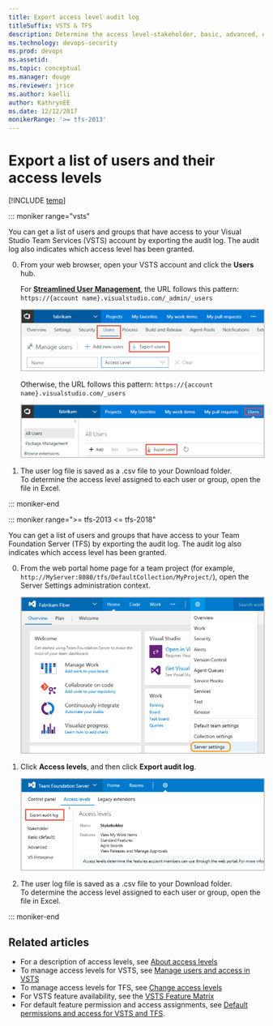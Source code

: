 ```yaml
---
title: Export access level audit log 
titleSuffix: VSTS & TFS
description: Determine the access level-stakeholder, basic, advanced, or VS Enterprise-granted to user accounts  
ms.technology: devops-security
ms.prod: devops
ms.assetid: 
ms.topic: conceptual
ms.manager: douge
ms.reviewer: jrice 
ms.author: kaelli
author: KathrynEE
ms.date: 12/12/2017
monikerRange: '>= tfs-2013'
---
```

# Export a list of users and their access levels

[!INCLUDE [temp](../../_shared/version-vsts-tfs-all-versions.md)]

<a id="export-audit-log" >  </a>

::: moniker range="vsts" 

You can get a list of users and groups that have access to your Visual Studio Team Services (VSTS) account by exporting the audit log. The audit log also indicates which access level has been granted.   

0. From your web browser, open your VSTS account and click the **Users** hub. 

	For [**Streamlined User Management**](../../project/navigation/preview-features.md), the URL follows this pattern: ```https://{account name}.visualstudio.com/_admin/_users```  

	<img src="_img/export-users-audit/go-to-users-hub.png" alt="From the Users hub, click Export users" style="border: 1px solid #C3C3C3;" />  

	Otherwise, the URL follows this pattern: ```https://{account name}.visualstudio.com/_users```  

	<img src="_img/export-users-audit/go-to-users-hub-not-streamlined.png" alt="From the Users hub, click Export users" style="border: 1px solid #C3C3C3;" />  

0. The user log file is saved as a .csv file to your Download folder.   
	To determine the access level assigned to each user or group, open the file in Excel.

::: moniker-end

::: moniker range=">= tfs-2013 <= tfs-2018"

You can get a list of users and groups that have access to your Team Foundation Server (TFS) by exporting the audit log. The audit log also indicates which access level has been granted.  

0. From the web portal home page for a team project (for example, ```http://MyServer:8080/tfs/DefaultCollection/MyProject/```), open the Server Settings administration context. 

	<img src="_img/access-levels-2017-open-admin-context.png" alt="TFS 2017, Web portal, open the Server settings admin context" style="border: 1px solid #C3C3C3;" />  

0. Click **Access levels**, and then click **Export audit log**. 

	<img src="_img/export-users-audit/export-audit-log-tfs.png" alt="Control panel, admin context, Export audit log" style="border: 1px solid #C3C3C3;" />  

0. The user log file is saved as a .csv file to your Download folder.  
	To determine the access level assigned to each user or group, open the file in Excel.

::: moniker-end

## Related articles

- For a description of access levels, see [About access levels](access-levels.md)
- To manage access levels for VSTS, see [Manage users and access in VSTS](../../accounts/add-account-users-assign-access-levels.md) 
- To manage access levels for TFS, see [Change access levels](change-access-levels.md)
- For VSTS feature availability, see the [VSTS Feature Matrix](https://visualstudio.microsoft.com/pricing/visual-studio-online-feature-matrix-vs)
- For default feature permission and access assignments, see [Default permissions and access for VSTS and TFS](permissions-access.md). 
